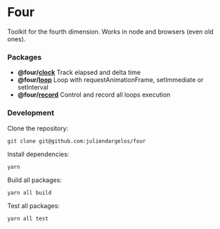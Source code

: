 # Four

Toolkit for the fourth dimension. Works in node and browsers (even old ones).

### Packages

- **@four/[clock](packages/four#readme)** Track elapsed and delta time
- **@four/[loop](packages/loop#readme)** Loop with requestAnimationFrame, setImmediate or setInterval
- **@four/[record](packages/record#readme)** Control and record all loops execution

### Development

Clone the repository:

```shell
git clone git@github.com:juliendargelos/four
```

Install dependencies:

```shell
yarn
```

Build all packages:

```shell
yarn all build
```

Test all packages:

```shell
yarn all test
```
